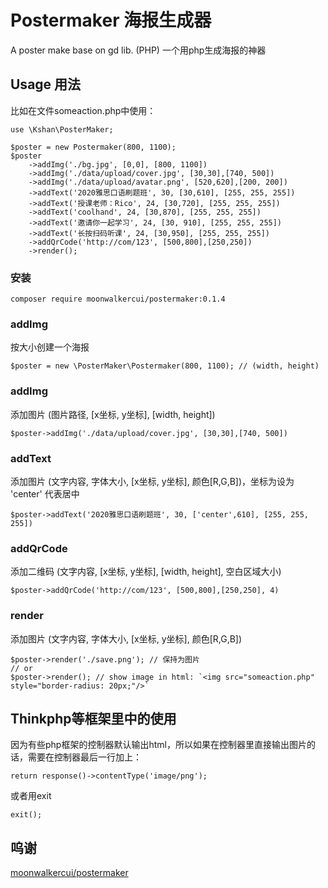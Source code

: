 # Postermaker 海报生成器
A poster make base on gd lib. (PHP)  一个用php生成海报的神器

## Usage 用法

比如在文件someaction.php中使用：
```
use \Kshan\PosterMaker;

$poster = new Postermaker(800, 1100);
$poster
    ->addImg('./bg.jpg', [0,0], [800, 1100])
    ->addImg('./data/upload/cover.jpg', [30,30],[740, 500])
    ->addImg('./data/upload/avatar.png', [520,620],[200, 200])
    ->addText('2020雅思口语刷题班', 30, [30,610], [255, 255, 255])
    ->addText('授课老师：Rico', 24, [30,720], [255, 255, 255])
    ->addText('coolhand', 24, [30,870], [255, 255, 255])
    ->addText('邀请你一起学习', 24, [30, 910], [255, 255, 255])
    ->addText('长按扫码听课', 24, [30,950], [255, 255, 255])
    ->addQrCode('http://com/123', [500,800],[250,250])
    ->render();
```

### 安装
```
composer require moonwalkercui/postermaker:0.1.4
```
### addImg
按大小创建一个海报 
```
$poster = new \PosterMaker\Postermaker(800, 1100); // (width, height)
```
### addImg
添加图片 (图片路径, [x坐标, y坐标], [width, height])
```
$poster->addImg('./data/upload/cover.jpg', [30,30],[740, 500])
```
### addText
添加图片 (文字内容, 字体大小, [x坐标, y坐标], 颜色[R,G,B])，坐标为设为 'center' 代表居中
```
$poster->addText('2020雅思口语刷题班', 30, ['center',610], [255, 255, 255])
```
### addQrCode
添加二维码 (文字内容, [x坐标, y坐标], [width, height], 空白区域大小)
```
$poster->addQrCode('http://com/123', [500,800],[250,250], 4)
```
### render
添加图片 (文字内容, 字体大小, [x坐标, y坐标], 颜色[R,G,B])
```
$poster->render('./save.png'); // 保持为图片
// or
$poster->render(); // show image in html: `<img src="someaction.php" style="border-radius: 20px;"/>`
```
## Thinkphp等框架里中的使用
因为有些php框架的控制器默认输出html，所以如果在控制器里直接输出图片的话，需要在控制器最后一行加上：
```
return response()->contentType('image/png');
```
或者用exit
```
exit();
```

## 呜谢
[moonwalkercui/postermaker](https://github.com/moonwalkercui/postermaker)